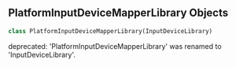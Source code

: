 ## PlatformInputDeviceMapperLibrary Objects

```python
class PlatformInputDeviceMapperLibrary(InputDeviceLibrary)
```

deprecated: 'PlatformInputDeviceMapperLibrary' was renamed to 'InputDeviceLibrary'.

<a id="unreal.InstancedPlacementPartitionActor"></a>